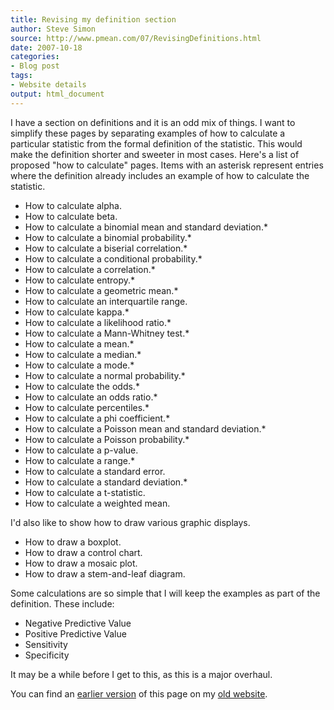 ```yaml
---
title: Revising my definition section
author: Steve Simon
source: http://www.pmean.com/07/RevisingDefinitions.html
date: 2007-10-18
categories:
- Blog post
tags:
- Website details
output: html_document
---
```

I have a section on definitions and it is an odd mix of things. I want
to simplify these pages by separating examples of how to calculate a
particular statistic from the formal definition of the statistic. This
would make the definition shorter and sweeter in most cases. Here's a
list of proposed "how to calculate" pages. Items with an asterisk
represent entries where the definition already includes an example of
how to calculate the statistic.

+ How to calculate alpha.
+ How to calculate beta.
+ How to calculate a binomial mean and standard deviation.*
+ How to calculate a binomial probability.*
+ How to calculate a biserial correlation.*
+ How to calculate a conditional probability.*
+ How to calculate a correlation.*
+ How to calculate entropy.*
+ How to calculate a geometric mean.*
+ How to calculate an interquartile range.
+ How to calculate kappa.*
+ How to calculate a likelihood ratio.*
+ How to calculate a Mann-Whitney test.*
+ How to calculate a mean.*
+ How to calculate a median.*
+ How to calculate a mode.*
+ How to calculate a normal probability.*
+ How to calculate the odds.*
+ How to calculate an odds ratio.*
+ How to calculate percentiles.*
+ How to calculate a phi coefficient.*
+ How to calculate a Poisson mean and standard deviation.*
+ How to calculate a Poisson probability.*
+ How to calculate a p-value.
+ How to calculate a range.*
+ How to calculate a standard error.
+ How to calculate a standard deviation.*
+ How to calculate a t-statistic.
+ How to calculate a weighted mean.

I'd also like to show how to draw various graphic displays.

+ How to draw a boxplot.
+ How to draw a control chart.
+ How to draw a mosaic plot.
+ How to draw a stem-and-leaf diagram.

Some calculations are so simple that I will keep the examples as part of the definition. These include:

+ Negative Predictive Value
+ Positive Predictive Value
+ Sensitivity
+ Specificity

It may be a while before I get to this, as this is a major overhaul.

You can find an [earlier version][sim1] of this page on my [old website][sim2].

[sim1]: http://www.pmean.com/07/RevisingDefinitions.html
[sim2]: http://www.pmean.com
